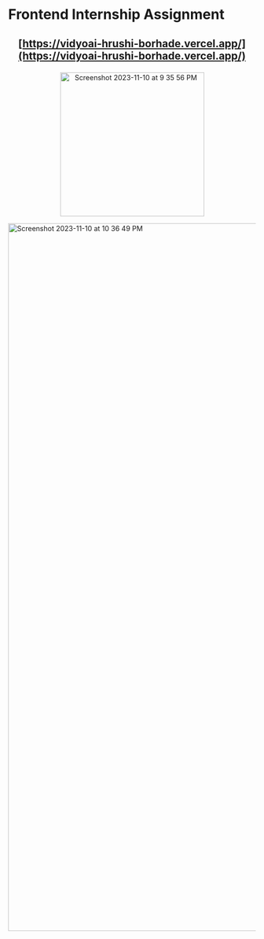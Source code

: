 # Frontend Internship Assignment

## <p align="center"> [https://vidyoai-hrushi-borhade.vercel.app/](https://vidyoai-hrushi-borhade.vercel.app/)

<p align="center"><img width="293" alt="Screenshot 2023-11-10 at 9 35 56 PM" src="https://github.com/HrushiBorhade/Vidyo.ai-HrushiBorhade/assets/89704093/011082fe-b45a-4f86-9d22-09f7a6b41790"></p>

<img width="1440" alt="Screenshot 2023-11-10 at 10 36 49 PM" src="https://github.com/HrushiBorhade/Vidyo.ai-HrushiBorhade/assets/89704093/4d7509eb-6769-4c1a-8037-a78bedfa5c6e">
